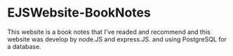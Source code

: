 # EJSWebsite-BookNotes
This website is a book notes that I've readed and recommend and this website was develop by node.JS and express.JS. and using PostgreSQL for a database.
